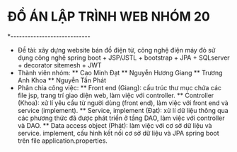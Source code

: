 # ĐỒ ÁN LẬP TRÌNH WEB NHÓM 20
*----------------------------
* Đề tài: xây dựng website bán đồ điện tử, công nghệ điện máy đỏ sử dụng công nghệ spring boot + JSP/JSTL + bootstrap + JPA + SQLserver + decorator sitemesh + JWT
* Thành viên nhóm:
  ** Cao Minh Đạt
  ** Nguyễn Hương Giang
  ** Trương Anh Khoa
  ** Nguyễn Tấn Phát
* Phân chia công việc:
  ** Front end (Giang): cấu trúc thư mục chứa các file jsp, trang trí giao diện web, làm việc với controller.
  ** Controller (Khoa): xử lí yêu cầu từ người dùng (front end), làm việc với front end và service (implement).
  ** Service, implement (Đạt): xử lí dữ liệu thông qua các phương thức đã được phát triển ở tầng DAO, làm việc với controller và DAO.
  ** Data access object (Phát): làm việc với cơ sở dữ liệu và service. implement, cấu hình kết nối cơ sở dữ liệu và JPA spring boot trên file application.properties.
